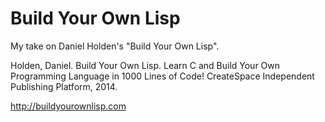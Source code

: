 Build Your Own Lisp
==

My take on Daniel Holden's "Build Your Own Lisp".

Holden, Daniel. Build Your Own Lisp. Learn C and Build Your Own
Programming Language in 1000 Lines of Code! CreateSpace Independent
Publishing Platform, 2014.

http://buildyourownlisp.com
